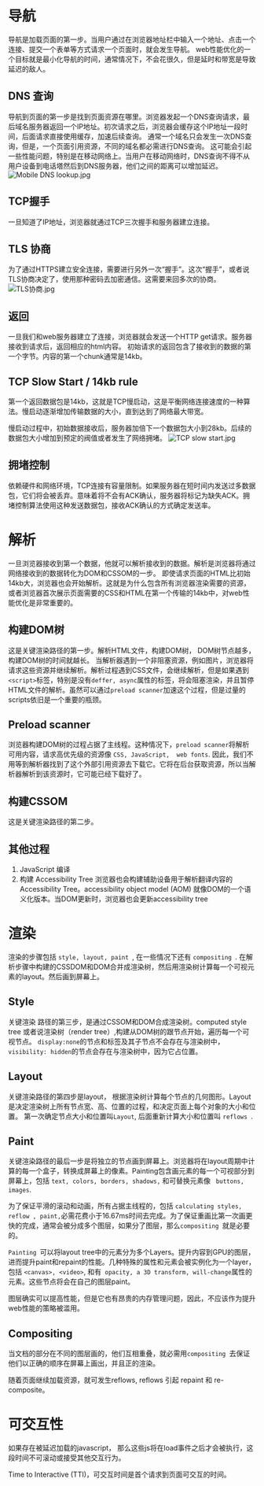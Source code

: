 # 导航
导航是加载页面的第一步。当用户通过在浏览器地址栏中输入一个地址、点击一个连接、提交一个表单等方式请求一个页面时，就会发生导航。
web性能优化的一个目标就是最小化导航的时间，通常情况下，不会花很久，但是延时和带宽是导致延迟的敌人。
## DNS 查询
导航到页面的第一步是找到页面资源在哪里。浏览器发起一个DNS查询请求，最后域名服务器返回一个IP地址。初次请求之后，浏览器会缓存这个IP地址一段时间，后面请求直接使用缓存，加速后续查询。
通常一个域名只会发生一次DNS查询，但是，一个页面引用资源，不同的域名都必需进行DNS查询。
这可能会引起一些性能问题，特别是在移动网络上。当用户在移动网络时，DNS查询不得不从用户设备到电话塔然后到DNS服务器，他们之间的距离可以增加延迟。
![Mobile DNS lookup.jpg](https://upload-images.jianshu.io/upload_images/3648928-2667d87d8d2db784.jpg?imageMogr2/auto-orient/strip%7CimageView2/2/w/1240)

## TCP握手
一旦知道了IP地址，浏览器就通过TCP三次握手和服务器建立连接。

## TLS 协商
为了通过HTTPS建立安全连接，需要进行另外一次“握手”。这次“握手”，或者说TLS协商决定了，使用那种密码去加密通信。这需要来回多次的协商。
![TLS协商.jpg](https://upload-images.jianshu.io/upload_images/3648928-a3ec874d7dc4d4a3.jpg?imageMogr2/auto-orient/strip%7CimageView2/2/w/1240)

## 返回
一旦我们和web服务器建立了连接，浏览器就会发送一个HTTP get请求。服务器接收到请求后，返回相应的html内容。
初始请求的返回包含了接收到的数据的第一个字节。内容的第一个chunk通常是14kb。

## TCP Slow Start / 14kb rule
第一个返回数据包是14kb，这就是TCP慢启动，这是平衡网络连接速度的一种算法。慢启动逐渐增加传输数据的大小，直到达到了网络最大带宽。

慢启动过程中，初始数据接收后，服务器加倍下一个数据包大小到28kb。后续的数据包大小增加到预定的阀值或者发生了网络拥堵。
![TCP slow start.jpg](https://upload-images.jianshu.io/upload_images/3648928-032071ce44c0ef45.jpg?imageMogr2/auto-orient/strip%7CimageView2/2/w/1240)

## 拥堵控制
依赖硬件和网络环境，TCP连接有容量限制。如果服务器在短时间内发送过多数据包，它们将会被丢弃。意味着将不会有ACK确认，服务器将标记为缺失ACK。拥堵控制算法使用这种发送数据包，接收ACK确认的方式确定发送率。

# 解析
一旦浏览器接收到第一个数据，他就可以解析接收到的数据。解析是浏览器将通过网络接收到的数据转化为DOM和CSSOM的一步。
即使请求页面的HTML比初始14kb大，浏览器也会开始解析。这就是为什么包含所有浏览器渲染需要的资源，或者浏览器首次展示页面需要的CSS和HTML在第一个传输的14kb中，对web性能优化是非常重要的。
## 构建DOM树
这是关键渲染路径的第一步。解析HTML文件，构建DOM树， DOM树节点越多，构建DOM树的时间就越长。
当解析器遇到一个非阻塞资源，例如图片，浏览器将请求这些资源并继续解析。解析过程遇到CSS文件，会继续解析，但是如果遇到`<script>`标签，特别是没有`deffer, async`属性的标签，将会阻塞渲染，并且暂停HTML文件的解析。虽然可以通过`preload scanner`加速这个过程，但是过量的scripts依旧是一个重要的瓶颈。

## Preload scanner
浏览器构建DOM树的过程占据了主线程。这种情况下，`preload scanner`将解析可用内容，请求高优先级的资源像 `CSS, JavaScript,  web fonts`. 因此，我们不用等到解析器找到了这个外部引用资源去下载它。它将在后台获取资源，所以当解析器解析到该资源时，它可能已经下载好了。

## 构建CSSOM
这是关键渲染路径的第二步。

## 其他过程
1. JavaScript 编译
2. 构建 Accessibility Tree
浏览器也会构建辅助设备用于解析翻译内容的Accessibility Tree。accessibility object model (AOM) 就像DOM的一个语义化版本。当DOM更新时，浏览器也会更新accessibility tree

# 渲染
渲染的步骤包括 `style, layout, paint `, 在一些情况下还有 `compositing `. 在解析步骤中构建的CSSDOM和DOM合并成渲染树，然后用渲染树计算每一个可视元素的layout。然后画到屏幕上。

## Style
关键渲染 路径的第三步，是通过CSSOM和DOM合成渲染树。computed style tree 或者说渲染树（render tree）,构建从DOM树的跟节点开始，遍历每一个可视节点。
`display:none`的节点和<head>标签及其子节点不会存在与渲染树中，`visibility: hidden`的节点会存在与渲染树中，因为它占位置。

## Layout
关键渲染路径的第四步是layout， 根据渲染树计算每个节点的几何图形。Layout是决定渲染树上所有节点宽、高、位置的过程，和决定页面上每个对象的大小和位置。
第一次确定节点大小和位置叫`Layout`, 后面重新计算大小和位置叫 `reflows `.

## Paint
关键渲染路径的最后一步是将独立的节点画到屏幕上。浏览器将在layout周期中计算的每一个盒子，转换成屏幕上的像素。Painting包含画元素的每一个可视部分到屏幕上，包括 `text, colors, borders, shadows,` 和可替换元素像 ` buttons, images`. 

为了保证平滑的滚动和动画，所有占据主线程的，包括 `calculating styles, reflow , paint,`必需花费小于16.67ms时间去完成。为了保证重画比第一次画更快的完成，通常会被分成多个图层，如果分了图层，那么`compositing `就是必要的。

`Painting `可以将layout tree中的元素分为多个Layers。提升内容到GPU的图层，进而提升paint和repaint的性能。几种特殊的属性和元素会被实例化为一个layer，包括 `<canvas>, <video>`, 和有` opacity, a 3D transform, will-change`属性的元素。这些节点将会在自己的图层paint。

图层确实可以提高性能，但是它也有昂贵的内存管理问题，因此，不应该作为提升web性能的策略被滥用。

## Compositing
当文档的部分在不同的图层画的，他们互相重叠，就必需用`compositing `去保证他们以正确的顺序在屏幕上画出，并且正的渲染。

随着页面继续加载资源，就可发生reflows, reflows 引起 repaint 和 re-composite。

# 可交互性
如果存在被延迟加载的javascript， 那么这些js将在load事件之后才会被执行，这段时间不可滚动或接受其他交互行为。

Time to Interactive (TTI)，可交互时间是首个请求到页面可交互的时间。
